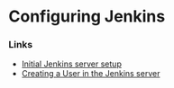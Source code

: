 # Configuring Jenkins
### Links
* [Initial Jenkins server setup](JenkinsConfigFiles/SetupServer.md)
* [Creating a User in the Jenkins server](JenkinsConfigFiles/CreateUser.md)
